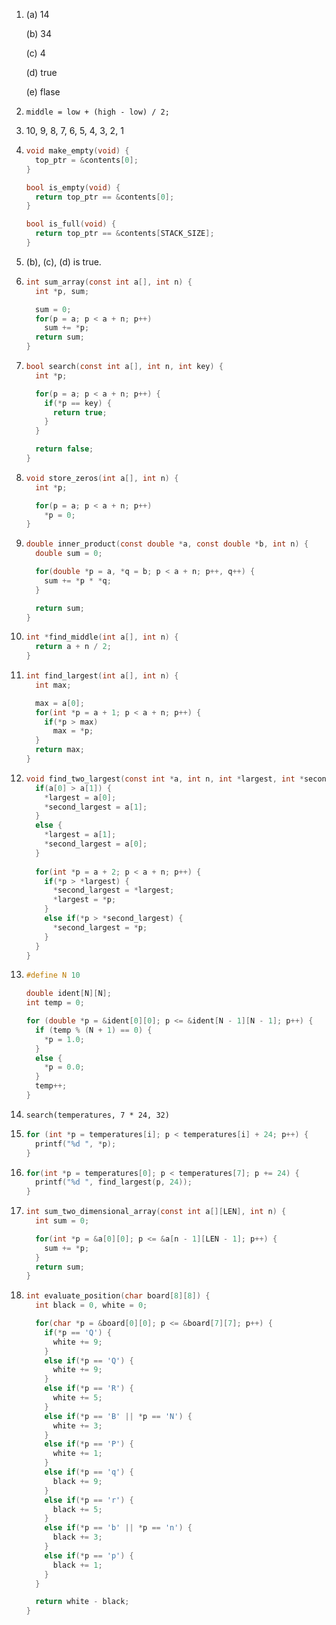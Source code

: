 1. (a) 14

   (b) 34

   (c) 4

   (d) true

   (e) flase

2. `middle = low + (high - low) / 2;`

3. 10, 9, 8, 7, 6, 5, 4, 3, 2, 1

4. ```C
   void make_empty(void) {
     top_ptr = &contents[0];
   }
   
   bool is_empty(void) {
     return top_ptr == &contents[0];
   }
   
   bool is_full(void) {
     return top_ptr == &contents[STACK_SIZE];
   }
   ```

5. (b), (c), (d) is true.

6. ```c
   int sum_array(const int a[], int n) {
     int *p, sum;
   
     sum = 0;
     for(p = a; p < a + n; p++)
       sum += *p;
     return sum;
   }
   ```

7. ```c
   bool search(const int a[], int n, int key) {
     int *p;
   
     for(p = a; p < a + n; p++) {
       if(*p == key) {
         return true;
       }
     }
   
     return false;
   }
   ```

8. ```c
   void store_zeros(int a[], int n) {
     int *p;
   
     for(p = a; p < a + n; p++)
       *p = 0;
   }
   ```

9. ```c
   double inner_product(const double *a, const double *b, int n) {
     double sum = 0;
   
     for(double *p = a, *q = b; p < a + n; p++, q++) {
       sum += *p * *q;
     }
   
     return sum;
   }
   ```

10. ```c
    int *find_middle(int a[], int n) {
      return a + n / 2;
    }
    ```

11. ```c
    int find_largest(int a[], int n) {
      int max;
    
      max = a[0];
      for(int *p = a + 1; p < a + n; p++) {
        if(*p > max)
          max = *p;
      }
      return max;
    }
    ```

12. ```c
    void find_two_largest(const int *a, int n, int *largest, int *second_largest) {
      if(a[0] > a[1]) {
        *largest = a[0];
        *second_largest = a[1];
      }
      else {
        *largest = a[1];
        *second_largest = a[0];
      }
      
      for(int *p = a + 2; p < a + n; p++) {
        if(*p > *largest) {
          *second_largest = *largest;
          *largest = *p;
        }
        else if(*p > *second_largest) {
          *second_largest = *p;
        }
      }
    }
    ```

13. ```c
    #define N 10
    
    double ident[N][N];
    int temp = 0;
    
    for (double *p = &ident[0][0]; p <= &ident[N - 1][N - 1]; p++) {
      if (temp % (N + 1) == 0) {
        *p = 1.0;
      } 
      else {
        *p = 0.0;
      }
      temp++;
    }
    ```

14. `search(temperatures, 7 * 24, 32)`

15. ```c
    for (int *p = temperatures[i]; p < temperatures[i] + 24; p++) {
      printf("%d ", *p);
    }
    ```

16. ```c
    for(int *p = temperatures[0]; p < temperatures[7]; p += 24) {
      printf("%d ", find_largest(p, 24));
    }
    ```

17. ```c
    int sum_two_dimensional_array(const int a[][LEN], int n) {
      int sum = 0;
    
      for(int *p = &a[0][0]; p <= &a[n - 1][LEN - 1]; p++) {
        sum += *p;
      }
      return sum;
    }
    ```

18. ```c
    int evaluate_position(char board[8][8]) {
      int black = 0, white = 0;
    
      for(char *p = &board[0][0]; p <= &board[7][7]; p++) {
        if(*p == 'Q') {
          white += 9;
        }
        else if(*p == 'Q') {
          white += 9;
        }
        else if(*p == 'R') {
          white += 5;
        }
        else if(*p == 'B' || *p == 'N') {
          white += 3;
        }
        else if(*p == 'P') {
          white += 1;
        }
        else if(*p == 'q') {
          black += 9;
        }
        else if(*p == 'r') {
          black += 5;
        }
        else if(*p == 'b' || *p == 'n') {
          black += 3;
        }
        else if(*p == 'p') {
          black += 1;
        }
      }
    
      return white - black;
    }
    ```